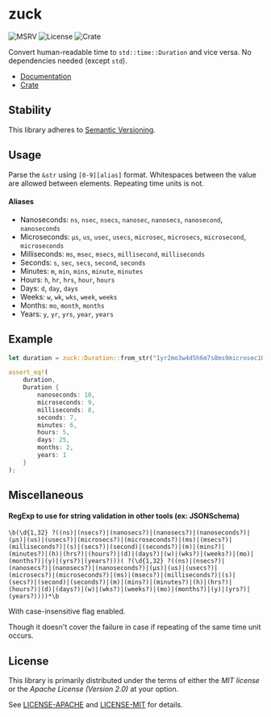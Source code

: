 # zuck

![MSRV](https://badgers.space/badge/MSRV/1.82/orange)
![License](https://badgers.space/badge/license/MIT%20OR%20Apache-2.0/blue)
![Crate](https://badgers.space/crates/info/zuck)

Convert human-readable time to `std::time::Duration` and vice versa. No dependencies needed (except `std`).

* [Documentation](https://docs.rs/zuck)
* [Crate](https://crates.io/crates/zuck)

## Stability

This library adheres to [Semantic Versioning](https://semver.org/).

## Usage

Parse the `&str` using `[0-9][alias]` format. Whitespaces between the value are allowed between elements. Repeating time units is not.

#### Aliases

* Nanoseconds: `ns`, `nsec`, `nsecs`, `nanosec`, `nanosecs`, `nanosecond`, `nanoseconds`
* Microseconds: `μs`, `us`, `usec`, `usecs`, `microsec`, `microsecs`, `microsecond`, `microseconds`
* Milliseconds: `ms`, `msec`, `msecs`, `millisecond`, `milliseconds`
* Seconds: `s`, `sec`, `secs`, `second`, `seconds`
* Minutes: `m`, `min`, `mins`, `minute`, `minutes`
* Hours: `h`, `hr`, `hrs`, `hour`, `hours`
* Days: `d`, `day`, `days`
* Weeks: `w`, `wk`, `wks`, `week`, `weeks`
* Months: `mo`, `month`, `months`
* Years: `y`, `yr`, `yrs`, `year`, `years`

## Example

```rust
let duration = zuck::Duration::from_str("1yr2mo3w4d5h6m7s8ms9microsec10ns").unwrap();

assert_eq!(
    duration,
    Duration {
        nanoseconds: 10,
        microseconds: 9,
        milliseconds: 8,
        seconds: 7,
        minutes: 6,
        hours: 5,
        days: 25,
        months: 2,
        years: 1
    }
);
```

## Miscellaneous

#### RegExp to use for string validation in other tools (ex: JSONSchema)

```
\b(\d{1,32} ?((ns)|(nsecs?)|(nanosecs?)|(nanosecs?)|(nanoseconds?)|(μs)|(us)|(usecs?)|(microsecs?)|(microseconds?)|(ms)|(msecs?)|(milliseconds?)|(s)|(secs?)|(second)|(seconds?)|(m)|(mins?)|(minutes?)|(h)|(hrs?)|(hours?)|(d)|(days?)|(w)|(wks?)|(weeks?)|(mo)|(months?)|(y)|(yrs?)|(years?)))( ?(\d{1,32} ?((ns)|(nsecs?)|(nanosecs?)|(nanosecs?)|(nanoseconds?)|(μs)|(us)|(usecs?)|(microsecs?)|(microseconds?)|(ms)|(msecs?)|(milliseconds?)|(s)|(secs?)|(second)|(seconds?)|(m)|(mins?)|(minutes?)|(h)|(hrs?)|(hours?)|(d)|(days?)|(w)|(wks?)|(weeks?)|(mo)|(months?)|(y)|(yrs?)|(years?))))*\b
```
With case-insensitive flag enabled.

Though it doesn't cover the failure in case if repeating of the same time unit occurs.


## License

This library is primarily distributed under the terms of either the *MIT license* or the *Apache License (Version 2.0)* at your option.

See [LICENSE-APACHE](LICENSE-APACHE) and [LICENSE-MIT](LICENSE-MIT) for details.